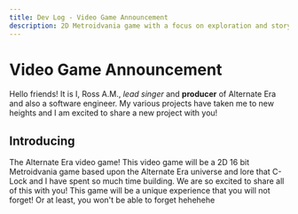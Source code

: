 ```yaml
---
title: Dev Log - Video Game Announcement
description: 2D Metroidvania game with a focus on exploration and storytelling.
---
```


# Video Game Announcement

Hello friends! It is I, Ross A.M., _lead singer_ and **producer** of Alternate Era and also a software engineer. My various projects have taken me to new heights and I am excited to share a new project with you!

## Introducing

The Alternate Era video game! This video game will be a 2D 16 bit Metroidvania game based upon the Alternate Era universe and lore that C-Lock and I have spent so much time building. We are so excited to share all of this with you! This game will be a unique experience that you will not forget! Or at least, you won't be able to forget hehehehe
